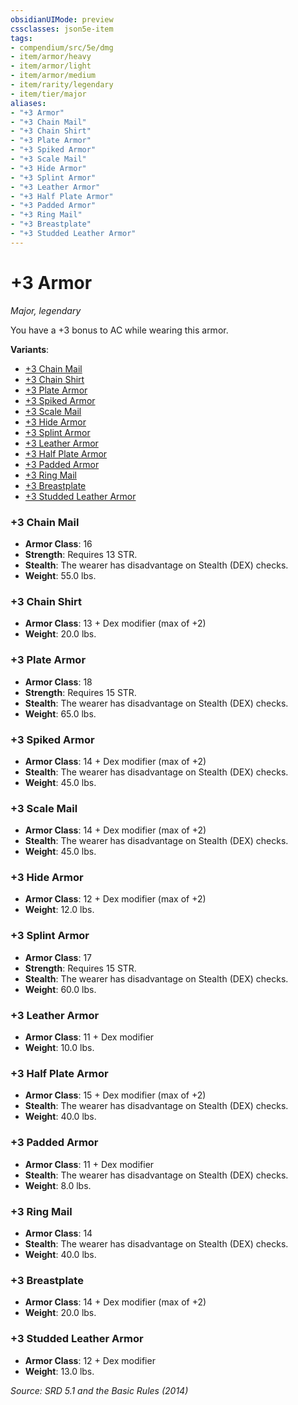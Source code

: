 ```yaml
---
obsidianUIMode: preview
cssclasses: json5e-item
tags:
- compendium/src/5e/dmg
- item/armor/heavy
- item/armor/light
- item/armor/medium
- item/rarity/legendary
- item/tier/major
aliases: 
- "+3 Armor"
- "+3 Chain Mail"
- "+3 Chain Shirt"
- "+3 Plate Armor"
- "+3 Spiked Armor"
- "+3 Scale Mail"
- "+3 Hide Armor"
- "+3 Splint Armor"
- "+3 Leather Armor"
- "+3 Half Plate Armor"
- "+3 Padded Armor"
- "+3 Ring Mail"
- "+3 Breastplate"
- "+3 Studded Leather Armor"
---
```

# +3 Armor
*Major, legendary*  


You have a +3 bonus to AC while wearing this armor.

**Variants**:
- [+3 Chain Mail](#+3%20Chain%20Mail)
- [+3 Chain Shirt](#+3%20Chain%20Shirt)
- [+3 Plate Armor](#+3%20Plate%20Armor)
- [+3 Spiked Armor](#+3%20Spiked%20Armor)
- [+3 Scale Mail](#+3%20Scale%20Mail)
- [+3 Hide Armor](#+3%20Hide%20Armor)
- [+3 Splint Armor](#+3%20Splint%20Armor)
- [+3 Leather Armor](#+3%20Leather%20Armor)
- [+3 Half Plate Armor](#+3%20Half%20Plate%20Armor)
- [+3 Padded Armor](#+3%20Padded%20Armor)
- [+3 Ring Mail](#+3%20Ring%20Mail)
- [+3 Breastplate](#+3%20Breastplate)
- [+3 Studded Leather Armor](#+3%20Studded%20Leather%20Armor)

### +3 Chain Mail

- **Armor Class**: 16
- **Strength**: Requires 13 STR.
- **Stealth**: The wearer has disadvantage on Stealth (DEX) checks.
- **Weight**: 55.0 lbs.

### +3 Chain Shirt

- **Armor Class**: 13 + Dex modifier (max of +2)
- **Weight**: 20.0 lbs.

### +3 Plate Armor

- **Armor Class**: 18
- **Strength**: Requires 15 STR.
- **Stealth**: The wearer has disadvantage on Stealth (DEX) checks.
- **Weight**: 65.0 lbs.

### +3 Spiked Armor

- **Armor Class**: 14 + Dex modifier (max of +2)
- **Stealth**: The wearer has disadvantage on Stealth (DEX) checks.
- **Weight**: 45.0 lbs.

### +3 Scale Mail

- **Armor Class**: 14 + Dex modifier (max of +2)
- **Stealth**: The wearer has disadvantage on Stealth (DEX) checks.
- **Weight**: 45.0 lbs.

### +3 Hide Armor

- **Armor Class**: 12 + Dex modifier (max of +2)
- **Weight**: 12.0 lbs.

### +3 Splint Armor

- **Armor Class**: 17
- **Strength**: Requires 15 STR.
- **Stealth**: The wearer has disadvantage on Stealth (DEX) checks.
- **Weight**: 60.0 lbs.

### +3 Leather Armor

- **Armor Class**: 11 + Dex modifier
- **Weight**: 10.0 lbs.

### +3 Half Plate Armor

- **Armor Class**: 15 + Dex modifier (max of +2)
- **Stealth**: The wearer has disadvantage on Stealth (DEX) checks.
- **Weight**: 40.0 lbs.

### +3 Padded Armor

- **Armor Class**: 11 + Dex modifier
- **Stealth**: The wearer has disadvantage on Stealth (DEX) checks.
- **Weight**: 8.0 lbs.

### +3 Ring Mail

- **Armor Class**: 14
- **Stealth**: The wearer has disadvantage on Stealth (DEX) checks.
- **Weight**: 40.0 lbs.

### +3 Breastplate

- **Armor Class**: 14 + Dex modifier (max of +2)
- **Weight**: 20.0 lbs.

### +3 Studded Leather Armor

- **Armor Class**: 12 + Dex modifier
- **Weight**: 13.0 lbs.


*Source: SRD 5.1 and the Basic Rules (2014)*